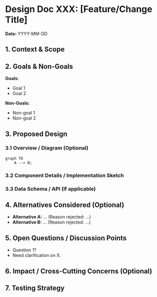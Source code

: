 # Design Doc XXX: [Feature/Change Title]

**Date:** YYYY-MM-DD

## 1. Context & Scope
<!--
What is the background for this change? What problem is it solving?
What are the boundaries? What is explicitly out of scope for *this* design doc?
Link to relevant GitHub Issues if applicable (e.g., the issue tracking the implementation task).
-->

## 2. Goals & Non-Goals
<!--
List the specific, measurable goals for this change. What should it achieve?
List things that might seem like goals but are explicitly *not* goals for this change.
-->
**Goals:**
- Goal 1
- Goal 2

**Non-Goals:**
- Non-goal 1
- Non-goal 2

## 3. Proposed Design
<!--
Describe the proposed solution in sufficient detail. Focus on the "how".
- How will the components interact? (Diagrams using Mermaid are helpful)
- What new files/modules/classes/functions will be created?
- What key data structures or APIs will be defined/used?
- Explain the key technical decisions and trade-offs considered. Why this approach over others?
-->

### 3.1 Overview / Diagram (Optional)
<!-- Mermaid diagram or high-level description -->
```mermaid
graph TD
    A --> B;
```

### 3.2 Component Details / Implementation Sketch
<!-- Specific details about the implementation -->

### 3.3 Data Schema / API (If applicable)
<!-- Details about DB schema, API request/response formats -->

## 4. Alternatives Considered (Optional)
<!--
Briefly describe other significant approaches that were considered.
Explain why they were not chosen, focusing on the trade-offs.
-->
- **Alternative A:** ... (Reason rejected: ...)
- **Alternative B:** ... (Reason rejected: ...)

## 5. Open Questions / Discussion Points
<!--
List any unresolved questions, areas needing further investigation, or points for discussion.
-->
- Question 1?
- Need clarification on X.

## 6. Impact / Cross-Cutting Concerns (Optional)
<!--
Consider potential impacts on:
- Security: Any new vulnerabilities or mitigation needed?
- Privacy: Handling sensitive data?
- Performance: Potential bottlenecks?
- Observability: How will we monitor this?
- Testing Strategy: How will this be tested?
-->

## 7. Testing Strategy
<!--
How will this feature/change be tested?
- Unit Tests: What key components or functions need unit tests? What needs mocking?
- Integration Tests: How will the interaction between components be tested?
- End-to-End (E2E) Tests: Is an E2E test necessary? What user flow should it cover?
- Mention specific tools or libraries (e.g., Jest, Playwright, vitest-mock-extended).
--> 